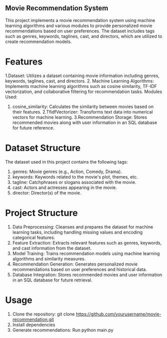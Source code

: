 ## Movie Recommendation System

This project implements a movie recommendation system using machine learning algorithms and various modules to provide personalized movie recommendations based on user preferences. The dataset includes tags such as genres, keywords, taglines, cast, and directors, which are utilized to create recommendation models.

# Features

1.Dataset: Utilizes a dataset containing movie information including genres, keywords, taglines, cast, and directors.
2. Machine Learning Algorithms: Implements machine learning algorithms such as cosine similarity, TF-IDF vectorization, and collaborative filtering for recommendation tasks.
 Modules Used:
  1. cosine_similarity: Calculates the similarity between movies based on their features.
  2.TfidfVectorizer: Transforms text data into numerical vectors for machine learning.
3.Recommendation Storage: Stores recommended movies along with user information in an SQL database for future reference.

# Dataset Structure
The dataset used in this project contains the following tags:
1. genres: Movie genres (e.g., Action, Comedy, Drama).
2. keywords: Keywords related to the movie's plot, themes, etc.
3. tagline: Catchphrases or slogans associated with the movie.
4. cast: Actors and actresses appearing in the movie.
5. director: Director(s) of the movie.

# Project Structure
1. Data Preprocessing: Cleanses and prepares the dataset for machine learning tasks, including handling missing values and encoding categorical features.
2. Feature Extraction: Extracts relevant features such as genres, keywords, and cast information from the dataset.
3. Model Training: Trains recommendation models using machine learning algorithms and similarity measures.
4. Recommendation Generation: Generates personalized movie recommendations based on user preferences and historical data.
5. Database Integration: Stores recommended movies and user information in an SQL database for future retrieval.

# Usage
1. Clone the repository: git clone https://github.com/yourusername/movie-recommendation.git
2. Install dependencies
3. Generate recommendations: Run python main.py
   
